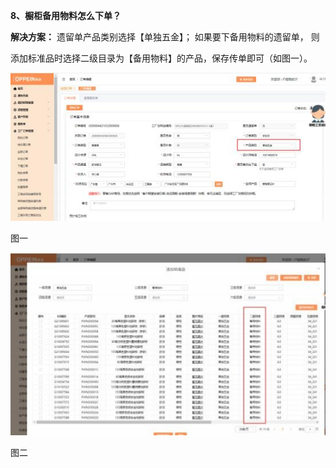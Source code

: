 <a name="bookmark112"></a>**8、橱柜备用物料怎么下单？**

**解决方案：**  遗留单产品类别选择【单独五金】； 如果要下备用物料的遗留单，  则

添加标准品时选择二级目录为【备用物料】的产品，保存传单即可（如图一）。


![](Aspose.Words.2de0dcef-a02a-4f52-ade2-dca500814cb0.020.jpeg)

图一

![](Aspose.Words.2de0dcef-a02a-4f52-ade2-dca500814cb0.021.jpeg)

图二

